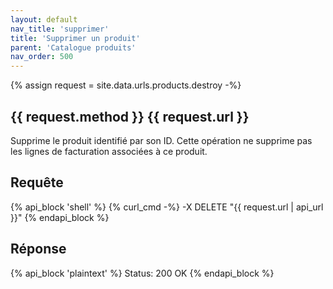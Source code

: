 ```yaml
---
layout: default
nav_title: 'supprimer'
title: 'Supprimer un produit'
parent: 'Catalogue produits'
nav_order: 500
---
```

{% assign request = site.data.urls.products.destroy -%}
## {{ request.method }} {{ request.url }}

Supprime le produit identifié par son ID. Cette opération ne supprime pas les lignes de facturation associées à ce produit.

## Requête

{% api_block 'shell' %}
{% curl_cmd -%}
-X DELETE "{{ request.url | api_url }}"
{% endapi_block %}

## Réponse

{% api_block 'plaintext' %}
Status: 200 OK
{% endapi_block %}
